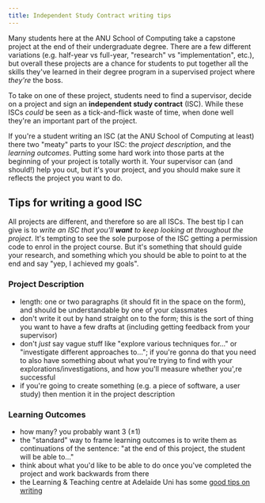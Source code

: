 ```yaml
---
title: Independent Study Contract writing tips
---
```


Many students here at the ANU School of Computing take a capstone project at the
end of their undergraduate degree. There are a few different variations (e.g.
half-year vs full-year, "research" vs "implementation", etc.), but overall these
projects are a chance for students to put together all the skills they've
learned in their degree program in a supervised project where _they're_ the
boss.

To take on one of these project, students need to find a supervisor, decide on a
project and sign an **independent study contract** (ISC). While these ISCs
_could_ be seen as a tick-and-flick waste of time, when done well they're an
important part of the project.

If you're a student writing an ISC (at the ANU School of Computing at least)
there two "meaty" parts to your ISC: the _project description_, and the
_learning outcomes_. Putting some hard work into those parts at the beginning of
your project is totally worth it. Your supervisor can (and should!) help you
out, but it's your project, and you should make sure it reflects the project you
want to do.

## Tips for writing a good ISC

All projects are different, and therefore so are all ISCs. The best tip I can
give is to _write an ISC that you'll **want** to keep looking at throughout the
project_. It's tempting to see the sole purpose of the ISC getting a permission
code to enrol in the project course. But it's something that should guide your
research, and something which you should be able to point to at the end and say
"yep, I achieved my goals".

### Project Description

- length: one or two paragraphs (it should fit in the space on the form), and
  should be understandable by one of your classmates
- don't write it out by hand straight on to the form; this is the sort of thing
  you want to have a few drafts at (including getting feedback from your supervisor)
- don't _just_ say vague stuff like "explore various techniques for..." or
  "investigate different approaches to..."; if you're gonna do that you need to
  also have something about what you're trying to find with your
  explorations/investigations, and how you'll measure whether you',re successful
- if you're going to create something (e.g. a piece of software, a user study)
  then mention it in the project description

### Learning Outcomes

- how many? you probably want 3 (±1)
- the "standard" way to frame learning outcomes is to write them as
  continuations of the sentence: "at the end of this project, the student will
  be able to..."
- think about what you'd like to be able to do once you've completed the project
  and work backwards from there
- the Learning & Teaching centre at Adelaide Uni has some [good tips on
  writing](https://www.adelaide.edu.au/learning/resources-for-educators/curriculum-resources/learning-outcomes/writing-learning-outcomes#application-of-learning-outcomes)


